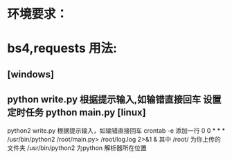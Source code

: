 环境要求：
=========
bs4,requests
用法:
=========
[windows]
---------
python write.py
根据提示输入,如输错直接回车
设置定时任务 python main.py
[linux]
---------
python2 write.py
根据提示输入，如输错直接回车
crontab -e
添加一行
0 0 * * * /usr/bin/python2 /root/main.py> /root/log.log 2>&1 &
其中 /root/ 为你上传的文件夹
/usr/bin/python2 为python 解析器所在位置
